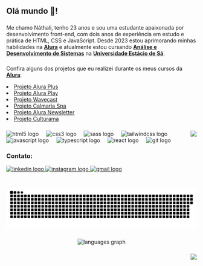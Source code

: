 <h2 align="left">Olá mundo 👋!</h2>

###

<p>Me chamo Náthali, tenho 23 anos e sou uma estudante apaixonada por desenvolvimento front-end, com dois anos de experiência em estudo e prática de HTML, CSS e JavaScript. Desde 2023 estou aprimorando minhas habilidades na <ins><b>Alura</b></ins> e atualmente estou cursando <ins><b>Análise e Desenvolvimento de Sistemas</b></ins> na <ins><b>Universidade Estácio de Sá</b></ins>.
</p>

###

<p>Confira alguns dos projetos que eu realizei durante os meus cursos da <ins><b>Alura</b></ins>:</p>
<li><a href="https://ailluminathi.github.io/Alura/Curso%20HTML/Praticando%20HTML%20CSS/Alura%20Plus/index.html">Projeto Alura Plus</a>
<li><a href="https://ailluminathi.github.io/Alura/Outros%20Cursos/Flexbox/index.html">Projeto Alura Play</a>
<li><a href="https://ailluminathi.github.io/Alura/Outros%20Cursos/WaveCast/index.html">Projeto Wavecast</a>
<li><a href="https://ailluminathi.github.io/Alura/Outros%20Cursos/Curso%20SASS/Calmaria%20spa/index.html">Projeto Calmaria Spa</a>
<li><a href="https://ailluminathi.github.io/Alura/Outros%20Cursos/Tailwind/alura-newsletter/index.html">Projeto Alura Newsletter</a>
<li><a href="https://ailluminathi.github.io/Alura/Outros%20Cursos/Praticando%20CSS/Culturama/index.html">Projeto Culturama</a>

###

<img align="right" height="150" src="https://i.imgur.com/j8CJy0V.png"  />

###

<div align="left">
  <img src="https://cdn.jsdelivr.net/gh/devicons/devicon/icons/html5/html5-original.svg" height="30" alt="html5 logo"  />
  <img width="12" />
  <img src="https://cdn.jsdelivr.net/gh/devicons/devicon/icons/css3/css3-original.svg" height="30" alt="css3 logo"  />
  <img width="12" />
  <img src="https://cdn.jsdelivr.net/gh/devicons/devicon/icons/sass/sass-original.svg" height="30" alt="sass logo"  />
  <img width="12" />
  <img src="https://cdn.jsdelivr.net/gh/devicons/devicon/icons/tailwindcss/tailwindcss-original-wordmark.svg" height="30" alt="tailwindcss logo"  />
  <img width="12" />
  <img src="https://cdn.jsdelivr.net/gh/devicons/devicon/icons/javascript/javascript-original.svg" height="30" alt="javascript logo"  />
  <img width="12" />
  <img src="https://cdn.jsdelivr.net/gh/devicons/devicon/icons/typescript/typescript-original.svg" height="30" alt="typescript logo"  />
  <img width="12" />
  <img src="https://cdn.jsdelivr.net/gh/devicons/devicon/icons/react/react-original.svg" height="30" alt="react logo"  />
  <img width="12" />
  <img src="https://cdn.jsdelivr.net/gh/devicons/devicon/icons/git/git-original.svg" height="30" alt="git logo"  />
</div>

###

<h3>Contato:</h3>
<div align="left">
  <a href="https://www.linkedin.com/in/nathalisantos9/" target="_blank">
    <img src="https://img.shields.io/static/v1?message=LinkedIn&logo=linkedin&label=&color=0077B5&logoColor=white&labelColor=&style=for-the-badge" height="35" alt="linkedin logo"  />
  </a>
  <a href="https://www.instagram.com/ailluminathi/" target="_blank">
    <img src="https://img.shields.io/static/v1?message=Instagram&logo=instagram&label=&color=E4405F&logoColor=white&labelColor=&style=for-the-badge" height="35" alt="instagram logo"  />
  </a>
  <a href="mailto:ailluminathi@gmail.com" target="_blank">
    <img src="https://img.shields.io/static/v1?message=Gmail&logo=gmail&label=&color=D14836&logoColor=white&labelColor=&style=for-the-badge" height="35" alt="gmail logo"  />
  </a>
</div>

###

<br clear="both">

<img src="https://raw.githubusercontent.com/ailluminathi/ailluminathi/output/snake.svg" alt="Snake animation" />

###

<div align="center">
  <img src="https://github-readme-stats.vercel.app/api/top-langs?username=ailluminathi&locale=pt-br&hide_title=false&layout=compact&card_width=320&langs_count=4&theme=dracula&hide_border=false" height="150" alt="languages graph"  />
</div>

###

<img align="right" src="https://visitor-badge.laobi.icu/badge?page_id=ailluminathi.ailluminathi&left_color=black&right_color=lightgreen&left_text=Visitantes"  />

###